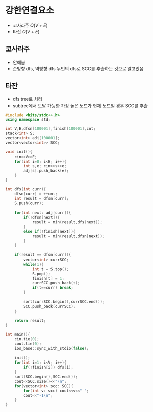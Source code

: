 # 강한연결요소

- 코사라주 $O(V+E)$
- 타잔 $O(V+E)$

## 코사라주

- 안해봄
- 순방향 dfs, 역방향 dfs 두번의 dfs로 SCC를 추출하는 것으로 알고있음

## 타잔

- dfs tree로 처리
- subtree에서 도달 가능한 가장 높은 노드가 현재 노드일 경우 SCC를 추출

```cpp
#include <bits/stdc++.h>
using namespace std;

int V,E,dfsn[100001],finish[100001],cnt;
stack<int> S;
vector<int> adj[100001];
vector<vector<int>> SCC;

void init(){
	cin>>V>>E;
	for(int i=0; i<E; i++){
		int s,e; cin>>s>>e;
		adj[s].push_back(e);
	}
}

int dfs(int curr){
	dfsn[curr] = ++cnt;
	int result = dfsn[curr];
	S.push(curr);
	
	for(int next: adj[curr]){
		if(!dfsn[next]){
			result = min(result,dfs(next));
		}
		else if(!finish[next]){
			result = min(result,dfsn[next]);
		}
	}
	
	if(result == dfsn[curr]){
		vector<int> currSCC;
		while(1){
			int t = S.top();
			S.pop();
			finish[t] = 1;
			currSCC.push_back(t);	
			if(t==curr) break;
		}
		
		sort(currSCC.begin(),currSCC.end());
		SCC.push_back(currSCC);
	}
	
	return result;
}

int main(){
	cin.tie(0);
    cout.tie(0);
    ios_base::sync_with_stdio(false);
    
	init();
	for(int i=1; i<V; i++){
		if(!finish[i]) dfs(i);
	}
	sort(SCC.begin(),SCC.end());
	cout<<SCC.size()<<"\n";
	for(vector<int> scc: SCC){
		for(int v: scc) cout<<v<<" ";
		cout<<"-1\n";
	}
}
```
